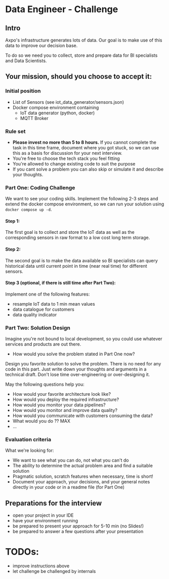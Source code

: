 # Data Engineer - Challenge

## Intro

Axpo's infrastructure generates lots of data. Our goal is to make use of this
data to improve our decision base.

To do so we need you to collect, store and prepare data for BI specialists
and Data Scientists.

## Your mission, should you choose to accept it:

### Initial position

* List of Sensors (see iot_data_generator/sensors.json)
* Docker compose environment containing
    * IoT data generator (python, docker)
    * MQTT Broker

### Rule set

* **Please invest no more than 5 to 8 hours.** If you cannot complete the task
  in this time frame, document where you got stuck, so we can use this as a
  basis for discussion for your next interview.
* You're free to choose the tech stack you feel fitting
* You're allowed to change existing code to suit the purpose
* If you cant solve a problem you can also skip or simulate it and describe your
  thoughts.

### Part One: Coding Challenge

We want to see your coding skills. Implement the following 2-3 steps and
extend the docker compose environment, so we can run your solution using
```docker compose up -d```.

#### Step 1:

The first goal is to collect and store the IoT data as well as the corresponding
sensors in raw format to a low cost long term storage.

#### Step 2:

The second goal is to make the data available so BI specialists can query
historical data until current point in time (near real time) for different
sensors.

#### Step 3 (optional, if there is still time after Part Two):

Implement one of the following features:

* resample IoT data to 1 min mean values
* data catalogue for customers
* data quality indicator

### Part Two: Solution Design

Imagine you're not bound to local development, so you could use whatever
services and products are out there.

* How would you solve the problem stated in Part One now?

Design you favorite solution to solve the problem. There is no need for any
code in this part. Just write down your thoughts and arguments in a technical
draft. Don't lose time over-engineering or over-designing it.

May the following questions help you:

* How would your favorite architecture look like?
* How would you deploy the required infrastructure?
* How would you monitor your data pipelines?
* How would you monitor and improve data quality?
* How would you communicate with customers consuming the data?
* What would you do ?? MAX
* ...

### Evaluation criteria

What we're looking for:

* We want to see what you can do, not what you can't do
* The ability to determine the actual problem area and find a suitable solution
* Pragmatic solution, scratch features when necessary, time is short!
* Document your approach, your decisions, and your general notes directly in
  your code or in a readme file (for Part One)

## Preparations for the interview

* open your project in your IDE
* have your environment running
* be prepared to present your approach for 5-10 min (no Slides!)
* be prepared to answer a few questions after your presentation

# TODOs:

* improve instructions above
* let challenge be challenged by internals
